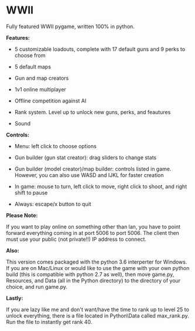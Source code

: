 # WWII
Fully featured WWII pygame, written 100% in python.


**Features:**


* 5 customizable loadouts, complete with 17 default guns and 9 perks to choose from

* 5 default maps

* Gun and map creators

* 1v1 online multiplayer

* Offline competition against AI

* Rank system. Level up to unlock new guns, perks, and feautures 

* Sound



**Controls:**

* Menu: left click to choose options

* Gun builder (gun stat creator): drag sliders to change stats

* Gun builder (model creator)/map builder: controls listed in game. However, you can also use WASD and IJKL for faster creation

* In game: mouse to turn, left click to move, right click to shoot, and right shift to pause

* Always: escape/x button to quit
 


**Please Note:**

If you want to play online on something other than lan, you have to point forward everything coming in at port 5006 to port 5006. The client then must use your public (not private!!) IP address to connect.



**Also:**

This version comes packaged with the python 3.6 interperter for Windows. If you are on Mac/Linux or would like to use the game with your own python build (this is compatible with python 2.7 as well), then move game.py, Resources, and Data (all in the Python directory) to the directory of your choice, and run game.py.



**Lastly:**

If you are lazy like me and don't want/have the time to rank up to level 25 to unlock everything, there is a file located in Python\Data called max_rank.py. Run the file to instantly get rank 40.
